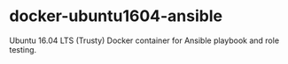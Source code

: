 # docker-ubuntu1604-ansible
Ubuntu 16.04 LTS (Trusty) Docker container for Ansible playbook and role testing.
